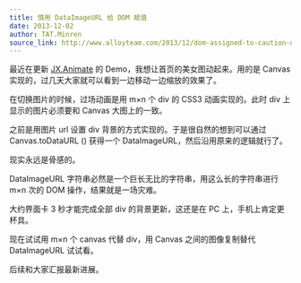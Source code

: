 ```yaml
---
title: 慎用 DataImageURL 给 DOM 赋值
date: 2013-12-02
author: TAT.Minren
source_link: http://www.alloyteam.com/2013/12/dom-assigned-to-caution-dataimageurl/
---
```


最近在更新 [JX.Animate](http://alloyteam.github.io/jxanimate/) 的 Demo，我想让首页的美女图动起来。用的是 Canvas 实现的，过几天大家就可以看到一边移动一边缩放的效果了。

在切换图片的时候，过场动画是用 m×n 个 div 的 CSS3 动画实现的。此时 div 上显示的图片必须要和 Canvas 大图上的一致。

之前是用图片 url 设置 div 背景的方式实现的。于是很自然的想到可以通过 Canvas.toDataURL () 获得一个 DataImageURL，然后沿用原来的逻辑就行了。

现实永远是骨感的。

DataImageURL 字符串必然是一个巨长无比的字符串，用这么长的字符串进行 m×n 次的 DOM 操作，结果就是一场灾难。

大约界面卡 3 秒才能完成全部 div 的背景更新，这还是在 PC 上，手机上肯定更杯具。

现在试试用 m×n 个 canvas 代替 div，用 Canvas 之间的图像复制替代 DataImageURL 试试看。

后续和大家汇报最新进展。